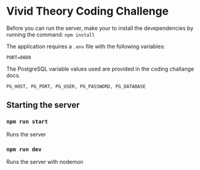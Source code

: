 # Vivid Theory Coding Challenge

Before you can run the server, make your to install the devependencies by running the command: `npm install`

The application requires a `.env` file with the following variables:

`PORT=8080`

The PostgreSQL variable values used are provided in the coding challange docs.

`PG_HOST, PG_PORT, PG_USER, PG_PASSWORD, PG_DATABASE`

## Starting the server

### `npm run start`

Runs the server

### `npm run dev`

Runs the server with nodemon
